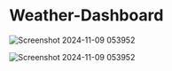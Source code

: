 # Weather-Dashboard
![Screenshot 2024-11-09 053952](https://github.com/user-attachments/assets/4893e7c7-05f2-405c-9d15-02c3e816a03e)

![Screenshot 2024-11-09 053952](https://github.com/user-attachments/assets/5aca2974-4711-4223-8bdb-6961df7a4c0e)
